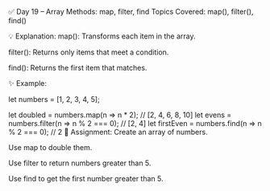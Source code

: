 ✅ Day 19 – Array Methods: map, filter, find
Topics Covered: map(), filter(), find()

💡 Explanation:
map(): Transforms each item in the array.

filter(): Returns only items that meet a condition.

find(): Returns the first item that matches.

✨ Example:

let numbers = [1, 2, 3, 4, 5];

let doubled = numbers.map(n => n * 2); // [2, 4, 6, 8, 10]
let evens = numbers.filter(n => n % 2 === 0); // [2, 4]
let firstEven = numbers.find(n => n % 2 === 0); // 2
📝 Assignment:
Create an array of numbers.

Use map to double them.

Use filter to return numbers greater than 5.

Use find to get the first number greater than 5.


